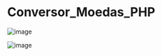 # Conversor_Moedas_PHP

![image](https://github.com/EribaldoOliveira/Conversor_Moedas_PHP/assets/114995774/47d98d09-6db3-4f90-80fb-a67fac28bfee)

![image](https://github.com/EribaldoOliveira/Conversor_Moedas_PHP/assets/114995774/8d6f3097-38ef-46a2-a73c-52f2c07fb816)

